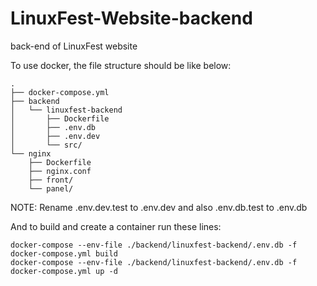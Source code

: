 # LinuxFest-Website-backend
back-end of LinuxFest website

To use docker, the file structure should be like below:
```
.
├── docker-compose.yml
├── backend
│   └── linuxfest-backend
│       ├── Dockerfile
│       ├── .env.db
│       ├── .env.dev
│       └── src/
└── nginx
    ├── Dockerfile
    ├── nginx.conf
    ├── front/
    └── panel/
```
NOTE: Rename .env.dev.test to .env.dev and also .env.db.test to .env.db

And to build and create a container run these lines:
```
docker-compose --env-file ./backend/linuxfest-backend/.env.db -f docker-compose.yml build
docker-compose --env-file ./backend/linuxfest-backend/.env.db -f docker-compose.yml up -d
```
